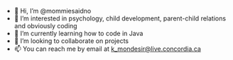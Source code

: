 - 👋 Hi, I’m @mommiesaidno
- 👀 I’m interested in psychology, child development, parent-child relations and obviously coding
- 🌱 I’m currently learning how to code in Java
- 💞️ I’m looking to collaborate on projects
- 📫 You can reach me by email at k_mondesir@live.concordia.ca

<!---
mommiesaidno/mommiesaidno is a ✨ special ✨ repository because its `README.md` (this file) appears on your GitHub profile.
You can click the Preview link to take a look at your changes.
--->
